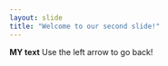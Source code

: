```yaml
---
layout: slide
title: "Welcome to our second slide!"
---
```

**MY text**
Use the left arrow to go back!
